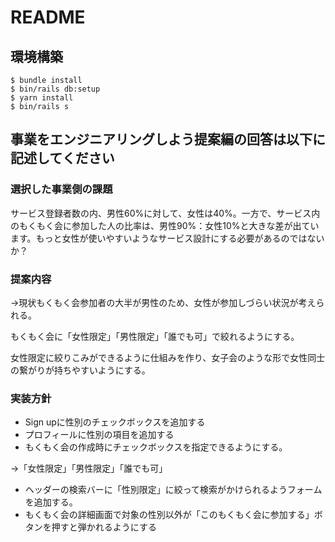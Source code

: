 # README

## 環境構築
```
$ bundle install
$ bin/rails db:setup
$ yarn install
$ bin/rails s
```

## 事業をエンジニアリングしよう提案編の回答は以下に記述してください
### **選択した事業側の課題**

サービス登録者数の内、男性60%に対して、女性は40%。一方で、サービス内のもくもく会に参加した人の比率は、男性90%：女性10%と大きな差が出ています。もっと女性が使いやすいようなサービス設計にする必要があるのではないか？

### **提案内容**

→現状もくもく会参加者の大半が男性のため、女性が参加しづらい状況が考えられる。

もくもく会に「女性限定」「男性限定」「誰でも可」で絞れるようにする。

女性限定に絞りこみができるように仕組みを作り、女子会のような形で女性同士の繋がりが持ちやすいようにする。

### **実装方針**

- Sign upに性別のチェックボックスを追加する
- プロフィールに性別の項目を追加する
- もくもく会の作成時にチェックボックスを指定できるようにする。

→「女性限定」「男性限定」「誰でも可」

- ヘッダーの検索バーに「性別限定」に絞って検索がかけられるようフォームを追加する。
- もくもく会の詳細画面で対象の性別以外が「このもくもく会に参加する」ボタンを押すと弾かれるようにする